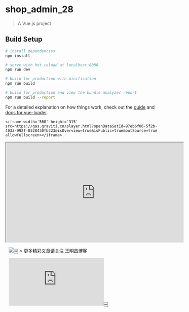 # shop_admin_28

> A Vue.js project

## Build Setup

``` bash
# install dependencies
npm install

# serve with hot reload at localhost:8080
npm run dev

# build for production with minification
npm run build

# build for production and view the bundle analyzer report
npm run build --report
```

For a detailed explanation on how things work, check out the [guide](http://vuejs-templates.github.io/webpack/) and [docs for vue-loader](http://vuejs.github.io/vue-loader).

`<iframe width='560' height='315' src=https://gas.graviti.cn/player.html?openDataSetId=97eb6f06-5f2b-4033-992f-8328430fb223&isOverview=true&isPublic=true&outSource=true allowfullscreen></iframe>`



<iframe width='560' height='315' src=https://gas.graviti.cn/player.html?openDataSetId=97eb6f06-5f2b-4033-992f-8328430fb223&isOverview=true&isPublic=true&outSource=true allowfullscreen></iframe>


``` ``` ![](https://img2018.cnblogs.com/blog/1648143/201911/1648143-20191120215659437-886320118.jpg)￼ > 更多精彩文章请关注 [王明昌博客](https://www.wangmingchang.com)


``` ``` ![](https://gas.graviti.cn/player.html?openDataSetId=97eb6f06-5f2b-4033-992f-8328430fb223&isOverview=true&isPublic=true&outSource=true)￼ 
